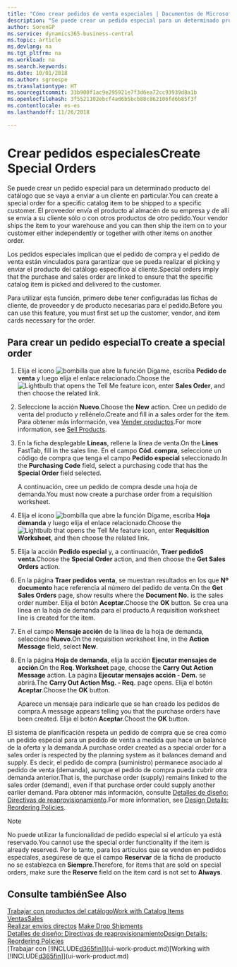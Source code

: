 ```yaml
---
title: "Cómo crear pedidos de venta especiales | Documentos de Microsoft"
description: "Se puede crear un pedido especial para un determinado producto del catálogo que se vaya a enviar a un cliente en particular. El proveedor envía el producto al almacén de su empresa y de allí se envía a su cliente sólo o con otros productos de otro pedido."
author: SorenGP
ms.service: dynamics365-business-central
ms.topic: article
ms.devlang: na
ms.tgt_pltfrm: na
ms.workload: na
ms.search.keywords: 
ms.date: 10/01/2018
ms.author: sgroespe
ms.translationtype: HT
ms.sourcegitcommit: 33b900f1ac9e295921e7f3d6ea72cc93939d8a1b
ms.openlocfilehash: 3f5521102ebcf4ad6b5bcb88c862106fd6b85f3f
ms.contentlocale: es-es
ms.lasthandoff: 11/26/2018

---
```

# <a name="create-special-orders"></a><span data-ttu-id="0fa8b-104">Crear pedidos especiales</span><span class="sxs-lookup"><span data-stu-id="0fa8b-104">Create Special Orders</span></span>
<span data-ttu-id="0fa8b-105">Se puede crear un pedido especial para un determinado producto del catálogo que se vaya a enviar a un cliente en particular.</span><span class="sxs-lookup"><span data-stu-id="0fa8b-105">You can create a special order for a specific catalog item to be shipped to a specific customer.</span></span> <span data-ttu-id="0fa8b-106">El proveedor envía el producto al almacén de su empresa y de allí se envía a su cliente sólo o con otros productos de otro pedido.</span><span class="sxs-lookup"><span data-stu-id="0fa8b-106">Your vendor ships the item to your warehouse and you can then ship the item on to your customer either independently or together with other items on another order.</span></span>  

<span data-ttu-id="0fa8b-107">Los pedidos especiales implican que el pedido de compra y el pedido de venta están vinculados para garantizar que se pueda realizar el picking y enviar el producto del catálogo específico al cliente.</span><span class="sxs-lookup"><span data-stu-id="0fa8b-107">Special orders imply that the purchase and sales order are linked to ensure that the specific catalog item is picked and delivered to the customer.</span></span>  

<span data-ttu-id="0fa8b-108">Para utilizar esta función, primero debe tener configuradas las fichas de cliente, de proveedor y de producto necesarias para el pedido.</span><span class="sxs-lookup"><span data-stu-id="0fa8b-108">Before you can use this feature, you must first set up the customer, vendor, and item cards necessary for the order.</span></span>  

## <a name="to-create-a-special-order"></a><span data-ttu-id="0fa8b-109">Para crear un pedido especial</span><span class="sxs-lookup"><span data-stu-id="0fa8b-109">To create a special order</span></span>  
1.  <span data-ttu-id="0fa8b-110">Elija el icono ![bombilla que abre la función Dígame](media/ui-search/search_small.png "Dígame que desea hacer"), escriba **Pedido de venta** y luego elija el enlace relacionado.</span><span class="sxs-lookup"><span data-stu-id="0fa8b-110">Choose the ![Lightbulb that opens the Tell Me feature](media/ui-search/search_small.png "Tell me what you want to do") icon, enter **Sales Order**, and then choose the related link.</span></span>  
2. <span data-ttu-id="0fa8b-111">Seleccione la acción **Nuevo**.</span><span class="sxs-lookup"><span data-stu-id="0fa8b-111">Choose the **New** action.</span></span> <span data-ttu-id="0fa8b-112">Cree un  pedido de venta del producto y rellénelo.</span><span class="sxs-lookup"><span data-stu-id="0fa8b-112">Create and fill in a  sales order for the item.</span></span> <span data-ttu-id="0fa8b-113">Para obtener más información, vea [Vender productos](sales-how-sell-products.md).</span><span class="sxs-lookup"><span data-stu-id="0fa8b-113">For more information, see [Sell Products](sales-how-sell-products.md).</span></span>
3.  <span data-ttu-id="0fa8b-114">En la ficha desplegable **Líneas**, rellene la línea de venta.</span><span class="sxs-lookup"><span data-stu-id="0fa8b-114">On the **Lines** FastTab, fill in the sales line.</span></span> <span data-ttu-id="0fa8b-115">En el campo **Cód. compra**, seleccione un código de compra que tenga el campo **Pedido especial** seleccionado.</span><span class="sxs-lookup"><span data-stu-id="0fa8b-115">In the **Purchasing Code** field, select a purchasing code that has the **Special Order** field selected.</span></span>

    <span data-ttu-id="0fa8b-116">A continuación, cree un pedido de compra desde una hoja de demanda.</span><span class="sxs-lookup"><span data-stu-id="0fa8b-116">You must now create a purchase order from a requisition worksheet.</span></span>  
4. <span data-ttu-id="0fa8b-117">Elija el icono ![bombilla que abre la función Dígame](media/ui-search/search_small.png "Dígame que desea hacer"), escriba **Hoja demanda** y luego elija el enlace relacionado.</span><span class="sxs-lookup"><span data-stu-id="0fa8b-117">Choose the ![Lightbulb that opens the Tell Me feature](media/ui-search/search_small.png "Tell me what you want to do") icon, enter **Requisition Worksheet**, and then choose the related link.</span></span>  
5. <span data-ttu-id="0fa8b-118">Elija la acción **Pedido especial** y, a continuación, **Traer pedidoS venta**.</span><span class="sxs-lookup"><span data-stu-id="0fa8b-118">Choose the **Special Order** action, and then choose the **Get Sales Orders** action.</span></span>  
6.  <span data-ttu-id="0fa8b-119">En la página **Traer pedidos venta**, se muestran resultados en los que **Nº documento** hace referencia al número del pedido de venta.</span><span class="sxs-lookup"><span data-stu-id="0fa8b-119">On the **Get Sales Orders** page, show results where the **Document No.** is the sales order number.</span></span> <span data-ttu-id="0fa8b-120">Elija el botón **Aceptar**.</span><span class="sxs-lookup"><span data-stu-id="0fa8b-120">Choose the **OK** button.</span></span> <span data-ttu-id="0fa8b-121">Se crea una línea en la hoja de demanda para el producto.</span><span class="sxs-lookup"><span data-stu-id="0fa8b-121">A requisition worksheet line is created for the item.</span></span>  
7.  <span data-ttu-id="0fa8b-122">En el campo **Mensaje acción** de la línea de la hoja de demanda, seleccione **Nuevo**.</span><span class="sxs-lookup"><span data-stu-id="0fa8b-122">On the requisition worksheet line, in the **Action Message** field, select **New**.</span></span>  
8.  <span data-ttu-id="0fa8b-123">En la página **Hoja de demanda**, elija la acción **Ejecutar mensajes de acción**.</span><span class="sxs-lookup"><span data-stu-id="0fa8b-123">On the **Req. Worksheet** page, choose the **Carry Out Action Message** action.</span></span> <span data-ttu-id="0fa8b-124">La página **Ejecutar mensajes acción - Dem.** se abrirá.</span><span class="sxs-lookup"><span data-stu-id="0fa8b-124">The **Carry Out Action Msg. - Req.** page opens.</span></span> <span data-ttu-id="0fa8b-125">Elija el botón **Aceptar**.</span><span class="sxs-lookup"><span data-stu-id="0fa8b-125">Choose the **OK** button.</span></span>  

    <span data-ttu-id="0fa8b-126">Aparece un mensaje para indicarle que se han creado los pedidos de compra.</span><span class="sxs-lookup"><span data-stu-id="0fa8b-126">A message appears telling you that the purchase orders have been created.</span></span> <span data-ttu-id="0fa8b-127">Elija el botón **Aceptar**.</span><span class="sxs-lookup"><span data-stu-id="0fa8b-127">Choost the **OK** button.</span></span>  

<span data-ttu-id="0fa8b-128">El sistema de planificación respeta un pedido de compra que se crea como un pedido especial para un pedido de venta a medida que hace un balance de la oferta y la demanda.</span><span class="sxs-lookup"><span data-stu-id="0fa8b-128">A purchase order created as a special order for a sales order is respected by the planning system as it balances demand and supply.</span></span> <span data-ttu-id="0fa8b-129">Es decir, el pedido de compra (suministro) permanece asociado al pedido de venta (demanda), aunque el pedido de compra pueda cubrir otra demanda anterior.</span><span class="sxs-lookup"><span data-stu-id="0fa8b-129">That is, the purchase order (supply) remains linked to the sales order (demand), even if that purchase order could supply another earlier demand.</span></span> <span data-ttu-id="0fa8b-130">Para obtener más información, consulte [Detalles de diseño: Directivas de reaprovisionamiento](design-details-reservation-order-tracking-and-action-messaging.md).</span><span class="sxs-lookup"><span data-stu-id="0fa8b-130">For more information, see [Design Details: Reordering Policies](design-details-reservation-order-tracking-and-action-messaging.md).</span></span>  

> [!NOTE]  
>  <span data-ttu-id="0fa8b-131">No puede utilizar la funcionalidad de pedido especial si el artículo ya está reservado.</span><span class="sxs-lookup"><span data-stu-id="0fa8b-131">You cannot use the special order functionality if the item is already reserved.</span></span> <span data-ttu-id="0fa8b-132">Por lo tanto, para los artículos que se venden en pedidos especiales, asegúrese de que el campo **Reservar** de la ficha de producto no se establezca en **Siempre**.</span><span class="sxs-lookup"><span data-stu-id="0fa8b-132">Therefore, for items that are sold on special orders, make sure the **Reserve** field on the item card is not set to **Always**.</span></span>  

## <a name="see-also"></a><span data-ttu-id="0fa8b-133">Consulte también</span><span class="sxs-lookup"><span data-stu-id="0fa8b-133">See Also</span></span>  
[<span data-ttu-id="0fa8b-134">Trabajar con productos del catálogo</span><span class="sxs-lookup"><span data-stu-id="0fa8b-134">Work with Catalog Items</span></span>](inventory-how-work-nonstock-items.md)  
[<span data-ttu-id="0fa8b-135">Ventas</span><span class="sxs-lookup"><span data-stu-id="0fa8b-135">Sales</span></span>](sales-manage-sales.md)  
<span data-ttu-id="0fa8b-136">[Realizar envíos directos](sales-how-drop-shipment.md) </span><span class="sxs-lookup"><span data-stu-id="0fa8b-136">[Make Drop Shipments](sales-how-drop-shipment.md) </span></span>  
[<span data-ttu-id="0fa8b-137">Detalles de diseño: Directivas de reaprovisionamiento</span><span class="sxs-lookup"><span data-stu-id="0fa8b-137">Design Details: Reordering Policies</span></span>](design-details-reservation-order-tracking-and-action-messaging.md)  
<span data-ttu-id="0fa8b-138">[Trabajar con [!INCLUDE[d365fin](includes/d365fin_md.md)]](ui-work-product.md)</span><span class="sxs-lookup"><span data-stu-id="0fa8b-138">[Working with [!INCLUDE[d365fin](includes/d365fin_md.md)]](ui-work-product.md)</span></span>

